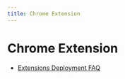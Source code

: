 ```yaml
---
title: Chrome Extension
---
```


# Chrome Extension

- [Extensions Deployment FAQ](https://www.chromium.org/developers/extensions-deployment-faq)
